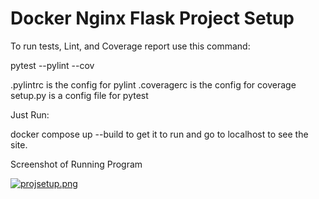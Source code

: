 # Docker Nginx Flask Project Setup

To run tests, Lint, and Coverage report use this command:

pytest  --pylint --cov

.pylintrc is the config for pylint
.coveragerc is the config for coverage
setup.py is a config file for pytest

Just Run:

docker compose up --build to get it to run and go to localhost to see the site.

Screenshot of Running Program

[![projsetup.png](https://i.postimg.cc/66j8fgSy/projsetup.png)](https://postimg.cc/K4TcZqm2)